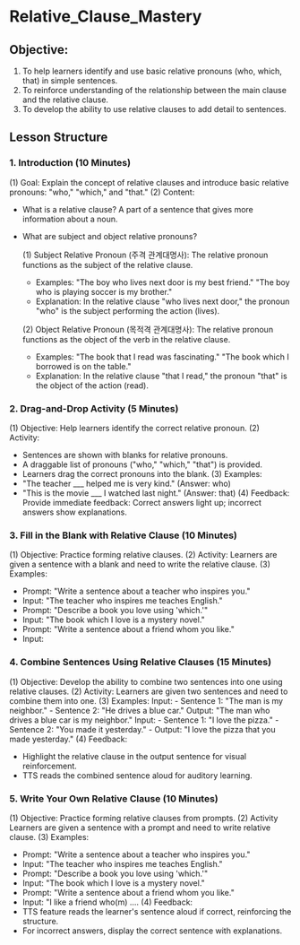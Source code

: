 # Relative_Clause_Mastery

## Objective:
1. To help learners identify and use basic relative pronouns (who, which, that) in simple sentences.
2. To reinforce understanding of the relationship between the main clause and the relative clause.
3. To develop the ability to use relative clauses to add detail to sentences.

## Lesson Structure
### 1. Introduction (10 Minutes)
 (1) Goal: Explain the concept of relative clauses and introduce basic relative pronouns: "who," "which," and "that."
 (2) Content:
  - What is a relative clause? A part of a sentence that gives more information about a noun.
  - What are subject and object relative pronouns?
    
    (1) Subject Relative Pronoun (주격 관계대명사): The relative pronoun functions as the subject of the relative clause.
     - Examples: "The boy who lives next door is my best friend." "The boy who is playing soccer is my brother."
     - Explanation: In the relative clause "who lives next door," the pronoun "who" is the subject performing the action (lives).
       
    (2) Object Relative Pronoun (목적격 관계대명사): The relative pronoun functions as the object of the verb in the relative clause.
     - Examples: "The book that I read was fascinating." "The book which I borrowed is on the table."
     - Explanation: In the relative clause "that I read," the pronoun "that" is the object of the action (read).
 
### 2. Drag-and-Drop Activity (5 Minutes)
 (1) Objective: Help learners identify the correct relative pronoun.
 (2) Activity: 
  - Sentences are shown with blanks for relative pronouns.
  - A draggable list of pronouns ("who," "which," "that") is provided.
  - Learners drag the correct pronouns into the blank.
 (3) Examples:
  - "The teacher ___ helped me is very kind." (Answer: who)
  - "This is the movie ___ I watched last night." (Answer: that)
 (4) Feedback: Provide immediate feedback: Correct answers light up; incorrect answers show explanations.

### 3. Fill in the Blank with Relative Clause (10 Minutes)
 (1) Objective: Practice forming relative clauses. 
 (2) Activity: Learners are given a sentence with a blank and need to write the relative clause.
 (3) Examples:
  - Prompt: "Write a sentence about a teacher who inspires you."
  - Input: "The teacher who inspires me teaches English."
  - Prompt: "Describe a book you love using 'which.'"
  - Input: "The book which I love is a mystery novel."
  - Prompt: "Write a sentence about a friend whom you like."
  - Input: 

### 4. Combine Sentences Using Relative Clauses (15 Minutes)
(1) Objective: Develop the ability to combine two sentences into one using relative clauses.
(2) Activity: Learners are given two sentences and need to combine them into one.
(3) Examples:
    Input:
     - Sentence 1: "The man is my neighbor."
     - Sentence 2: "He drives a blue car."
     Output: "The man who drives a blue car is my neighbor."
    Input:
    - Sentence 1: "I love the pizza."
    - Sentence 2: "You made it yesterday."
    - Output: "I love the pizza that you made yesterday."
(4) Feedback:
  - Highlight the relative clause in the output sentence for visual reinforcement.
  - TTS reads the combined sentence aloud for auditory learning.

### 5. Write Your Own Relative Clause (10 Minutes)
  (1) Objective: Practice forming relative clauses from prompts.
  (2) Activity Learners are given a sentence with a prompt and need to write relative clause.
  (3) Examples:
   - Prompt: "Write a sentence about a teacher who inspires you."
   - Input: "The teacher who inspires me teaches English."
   - Prompt: "Describe a book you love using 'which.'"
   - Input: "The book which I love is a mystery novel."
   - Prompt: "Write a sentence about a friend whom you like."
   - Input: "I like a friend who(m) ....
  (4) Feedback:
   - TTS feature reads the learner's sentence aloud if correct, reinforcing the structure.
   - For incorrect answers, display the correct sentence with explanations.

 
